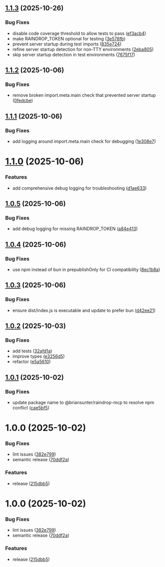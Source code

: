## [1.1.3](https://github.com/briansunter/raindrop-mcp/compare/v1.1.2...v1.1.3) (2025-10-26)


### Bug Fixes

* disable code coverage threshold to allow tests to pass ([ef3acb4](https://github.com/briansunter/raindrop-mcp/commit/ef3acb4cc31e113ce33604c354868830540e4195))
* make RAINDROP_TOKEN optional for testing ([3e578fb](https://github.com/briansunter/raindrop-mcp/commit/3e578fb8a5e10960b362ed8f17775da5af4e5dd6))
* prevent server startup during test imports ([835e724](https://github.com/briansunter/raindrop-mcp/commit/835e7247c09cafaedd6fed9a492f2a5b5a30cd2c))
* refine server startup detection for non-TTY environments ([2eba805](https://github.com/briansunter/raindrop-mcp/commit/2eba80580d7b1c5e2c38742c4fe3fbfa8c728c4b))
* skip server startup detection in test environments ([7675f17](https://github.com/briansunter/raindrop-mcp/commit/7675f177320a8f09aa1478b5fe96fe6f00b6abdd))

## [1.1.2](https://github.com/briansunter/raindrop-mcp/compare/v1.1.1...v1.1.2) (2025-10-06)


### Bug Fixes

* remove broken import.meta.main check that prevented server startup ([0fedcbe](https://github.com/briansunter/raindrop-mcp/commit/0fedcbe6701aea92520cfcd2049ac99e5c4d945d))

## [1.1.1](https://github.com/briansunter/raindrop-mcp/compare/v1.1.0...v1.1.1) (2025-10-06)


### Bug Fixes

* add logging around import.meta.main check for debugging ([1e308e7](https://github.com/briansunter/raindrop-mcp/commit/1e308e71f9eb8e5bd1fdeca7359089293bfb6253))

# [1.1.0](https://github.com/briansunter/raindrop-mcp/compare/v1.0.5...v1.1.0) (2025-10-06)


### Features

* add comprehensive debug logging for troubleshooting ([d1ae633](https://github.com/briansunter/raindrop-mcp/commit/d1ae633b5059df40273b7b4edbb1bb99f609680b))

## [1.0.5](https://github.com/briansunter/raindrop-mcp/compare/v1.0.4...v1.0.5) (2025-10-06)


### Bug Fixes

* add debug logging for missing RAINDROP_TOKEN ([a84e413](https://github.com/briansunter/raindrop-mcp/commit/a84e41352b33cd28d40597a9b86bf94cff471946))

## [1.0.4](https://github.com/briansunter/raindrop-mcp/compare/v1.0.3...v1.0.4) (2025-10-06)


### Bug Fixes

* use npm instead of bun in prepublishOnly for CI compatibility ([8ec1b8a](https://github.com/briansunter/raindrop-mcp/commit/8ec1b8a94e984dcf776477c3f3d2faf8d7d79faa))

## [1.0.3](https://github.com/briansunter/raindrop-mcp/compare/v1.0.2...v1.0.3) (2025-10-06)


### Bug Fixes

* ensure dist/index.js is executable and update to prefer bun ([d42ee21](https://github.com/briansunter/raindrop-mcp/commit/d42ee2151aab856bf8af04871873ccffb99891bf))

## [1.0.2](https://github.com/briansunter/raindrop-mcp/compare/v1.0.1...v1.0.2) (2025-10-03)


### Bug Fixes

* add tests ([32afd1a](https://github.com/briansunter/raindrop-mcp/commit/32afd1aec6c1339d5788e26bcb33f43a78ff3f5c))
* improve types ([e3256d5](https://github.com/briansunter/raindrop-mcp/commit/e3256d50a9817d9b35287ef26a20f38fa8f22553))
* refactor ([e5a5610](https://github.com/briansunter/raindrop-mcp/commit/e5a56105776bfc96ba3b1531033566ec4c5151b8))

## [1.0.1](https://github.com/briansunter/raindrop-mcp/compare/v1.0.0...v1.0.1) (2025-10-02)


### Bug Fixes

* update package name to @briansunter/raindrop-mcp to resolve npm conflict ([cae5bf5](https://github.com/briansunter/raindrop-mcp/commit/cae5bf5ab71affac3cefe50d7abdfaac60d8ba14))

# 1.0.0 (2025-10-02)


### Bug Fixes

* lint issues ([382e799](https://github.com/briansunter/raindrop-mcp/commit/382e7999c06d27def3b059bd0cee65ff7240578c))
* semantic release ([70ddf2a](https://github.com/briansunter/raindrop-mcp/commit/70ddf2a7f4091ac0209db351898a8c9a32c48a47))


### Features

* release ([215dbb5](https://github.com/briansunter/raindrop-mcp/commit/215dbb5406f278655c20b05e252bcfd6633c72c0))

# 1.0.0 (2025-10-02)


### Bug Fixes

* lint issues ([382e799](https://github.com/briansunter/raindrop-mcp/commit/382e7999c06d27def3b059bd0cee65ff7240578c))
* semantic release ([70ddf2a](https://github.com/briansunter/raindrop-mcp/commit/70ddf2a7f4091ac0209db351898a8c9a32c48a47))


### Features

* release ([215dbb5](https://github.com/briansunter/raindrop-mcp/commit/215dbb5406f278655c20b05e252bcfd6633c72c0))
